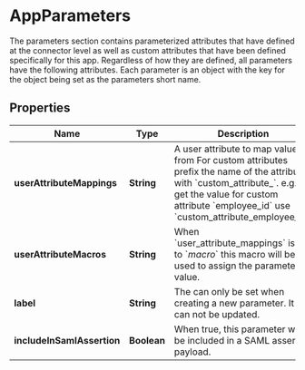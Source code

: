 

# AppParameters

The parameters section contains parameterized attributes that have defined at the connector level as well as custom attributes that have been defined specifically for this app. Regardless of how they are defined, all parameters have the following attributes. Each parameter is an object with the key for the object being set as the parameters short name.

## Properties

| Name | Type | Description | Notes |
|------------ | ------------- | ------------- | -------------|
|**userAttributeMappings** | **String** | A user attribute to map values from For custom attributes prefix the name of the attribute with &#x60;custom_attribute_&#x60;. e.g. To get the value for custom attribute &#x60;employee_id&#x60; use &#x60;custom_attribute_employee_id&#x60;. |  [optional] |
|**userAttributeMacros** | **String** | When &#x60;user_attribute_mappings&#x60; is set to &#x60;_macro_&#x60; this macro will be used to assign the parameter value. |  [optional] |
|**label** | **String** | The can only be set when creating a new parameter. It can not be updated. |  [optional] |
|**includeInSamlAssertion** | **Boolean** | When true, this parameter will be included in a SAML assertion payload. |  [optional] |




